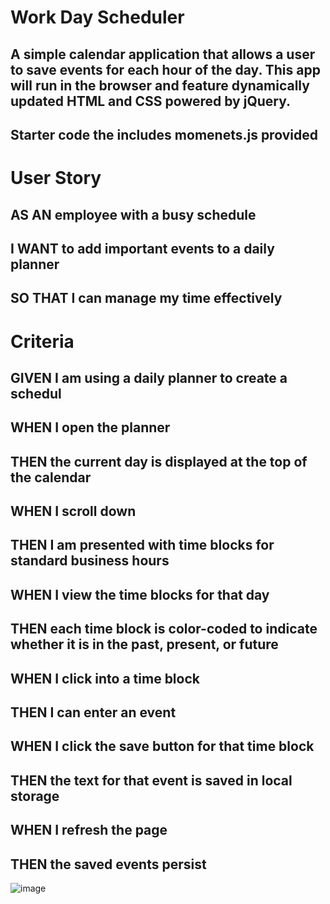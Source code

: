 # Work Day Scheduler 
## A simple calendar application that allows a user to save events for each hour of the day. This app will run in the browser and feature dynamically updated HTML and CSS powered by jQuery.

## Starter code the includes momenets.js provided 

# User Story
## AS AN employee with a busy schedule
## I WANT to add important events to a daily planner
## SO THAT I can manage my time effectively

# Criteria
## GIVEN I am using a daily planner to create a schedul
## WHEN I open the planner
## THEN the current day is displayed at the top of the calendar
##  WHEN I scroll down
## THEN I am presented with time blocks for standard business hours
## WHEN I view the time blocks for that day
## THEN each time block is color-coded to indicate whether it is in the past, present, or future
## WHEN I click into a time block
## THEN I can enter an event
## WHEN I click the save button for that time block
## THEN the text for that event is saved in local storage
## WHEN I refresh the page
## THEN the saved events persist

![image](https://user-images.githubusercontent.com/77704439/110252403-6e4c5f00-7f42-11eb-9d79-fdb5c9d1ada7.png)
